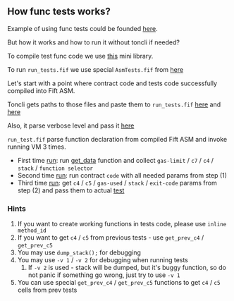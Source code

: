## How func tests works?

Example of using func tests could be founded [here](https://github.com/disintar/func-tests-playground/blob/master/tests/example.func).

But how it works and how to run it without toncli if needed?

To compile test func code we use [this](https://github.com/disintar/toncli/blob/master/src/toncli/lib/func-libs/tests-helpers.func) mini library.

To run `run_tests.fif` we use special `AsmTests.fif` from [here](https://github.com/disintar/toncli/blob/master/src/toncli/lib/fift-libs/AsmTests.fif)

Let's start with a point where contract code and tests code successfully compiled into Fift ASM. 

Toncli gets paths to those files and paste them to `run_tests.fif` [here](https://github.com/disintar/toncli/blob/5accd1562296b25c73efcae410c76905d18176be/src/toncli/modules/fift/run_test.fif.template#L4) and [here](https://github.com/disintar/toncli/blob/5accd1562296b25c73efcae410c76905d18176be/src/toncli/modules/fift/run_test.fif.template#L8)

Also, it parse verbose level and pass it [here](https://github.com/disintar/toncli/blob/5accd1562296b25c73efcae410c76905d18176be/src/toncli/modules/fift/run_test.fif.template#L12)

`run_test.fif` parse function declaration from compiled Fift ASM and invoke running VM 3 times. 

- First time [run](https://github.com/disintar/toncli/blob/5accd1562296b25c73efcae410c76905d18176be/src/toncli/modules/fift/run_test.fif.template#L95): run [get_data](https://github.com/disintar/func-tests-playground/blob/a9810ff4c1c639fb4e9cc6541de83c6ad351b921/tests/example.func#L13) function and collect `gas-limit` / `c7` / `c4` / `stack` / `function selector`
- Second time [run](https://github.com/disintar/toncli/blob/5accd1562296b25c73efcae410c76905d18176be/src/toncli/modules/fift/run_test.fif.template#L127): run contract `code` with all needed params from step (1)
- Third time [run](https://github.com/disintar/toncli/blob/5accd1562296b25c73efcae410c76905d18176be/src/toncli/modules/fift/run_test.fif.template#L142): get `c4` / `c5` / `gas-used` / `stack` / `exit-code` params from step (2) and pass them to actual [test](https://github.com/disintar/func-tests-playground/blob/a9810ff4c1c639fb4e9cc6541de83c6ad351b921/tests/example.func#L52) 

### Hints

1. If you want to create working functions in tests code, please use `inline method_id` 
2. If you want to get `c4` / `c5` from previous tests - use `get_prev_c4` / `get_prev_c5`
3. You may use `dump_stack();` for debugging
4. You may use `-v 1` / `-v 2`  for debugging when running tests
   1. If `-v 2` is used - stack will be dumped, but it's buggy function, so do not panic if something go wrong, just try to use `-v 1`
5. You can use special `get_prev_c4` / `get_prev_c5` functions to get `c4` / `c5` cells from prev tests
